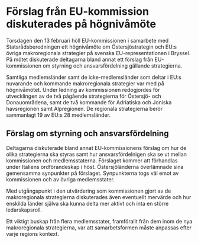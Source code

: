 # Förslag från EU-kommission diskuterades på högnivåmöte

Torsdagen den 13 februari höll EU-kommissionen i samarbete med Statsrådsberedningen ett högnivåmöte om Östersjöstrategin och EU:s övriga makroregionala strategier på svenska EU-representationen i Bryssel. På mötet diskuterade deltagarna bland annat ett förslag från EU-kommissionen om styrning och ansvarsfördelning gällande strategierna.

Samtliga medlemsländer samt de icke-medlemsländer som deltar i EU:s nuvarande och kommande makroregionala strategier var med på högnivåmötet. Under ledning av kommissionen redogjordes för utvecklingen av de två pågående strategierna för Östersjö- och Donauområdena, samt de två kommande för Adriatiska och Joniska havsregionen samt Alpregionen. De regionala strategierna berör sammanlagt 19 av EU:s 28 medlemsländer.

## Förslag om styrning och ansvarsfördelning

Deltagarna diskuterade bland annat EU-kommissionens förslag om hur de olika strategierna ska styras samt hur ansvarsfördelnigen ska se ut mellan kommissionen och medlemsstaterna. Förslaget kommer att förhandlas under Italiens ordförandeskap i höst. Östersjöländerna överlämnade sina gemensamma synpunkter på förslaget. Synpunkterna togs väl emot av kommissionen och av övriga medlemsstater.

Med utgångspunkt i den utvärdering som kommissionen gjort av de makroregionala strategierna diskuterades även eventuellt mervärde och hur enskilda länder själva ska kunna delta mer aktivt och inta en större ledarskapsroll.

Ett viktigt buskap från flera medlemsstater, framförallt från dem inom de nya makroregionala strategierna, var att samarbetsformen måste anpassas efter varje regions kontext.
